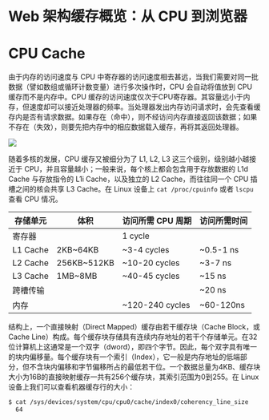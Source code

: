 # Web 架构缓存概览：从 CPU 到浏览器

# CPU Cache

由于内存的访问速度与 CPU 中寄存器的访问速度相去甚远，当我们需要对同一批数据（譬如数组或循环计数变量）进行多次操作时，CPU 会自动将值放到 CPU 缓存而不是内存中。CPU 缓存的访问速度仅次于CPU寄存器。其容量远小于内存，但速度却可以接近处理器的频率。当处理器发出内存访问请求时，会先查看缓存内是否有请求数据。如果存在（命中），则不经访问内存直接返回该数据；如果不存在（失效），则要先把内存中的相应数据载入缓存，再将其返回处理器。

![](http://ifeve.com/wp-content/uploads/2013/03/cpu.png)

随着多核的发展，CPU 缓存又被细分为了 L1, L2, L3 这三个级别，级别越小越接近于 CPU，并且容量越小；一般来说，每个核上都会包含用于存放数据的 L1d Cache 与存放指令的 L1i Cache，以及独立的 L2 Cache，而往往同一个 CPU 插槽之间的核会共享 L3 Cache。在 Linux 设备上 `cat /proc/cpuinfo` 或者 `lscpu` 查看 CPU 情况。

| 存储单元     | 体积          | 访问所需 CPU 周期     | 访问所需时间    |
| -------- | ----------- | --------------- | --------- |
| 寄存器      |             | 1 cycle         |           |
| L1 Cache | 2KB~64KB    | ~3-4 cycles     | ~0.5-1 ns |
| L2 Cache | 256KB~512KB | ~10-20 cycles   | ~3-7 ns   |
| L3 Cache | 1MB~8MB     | ~40-45 cycles   | ~15 ns    |
| 跨槽传输     |             |                 | ~20 ns    |
| 内存       |             | ~120-240 cycles | ~60-120ns |

结构上，一个直接映射（Direct Mapped）缓存由若干缓存块（Cache Block，或 Cache Line）构成。每个缓存块存储具有连续内存地址的若干个存储单元。在32位计算机上这通常是一个双字（dword），即四个字节。因此，每个双字具有唯一的块内偏移量。每个缓存块有一个索引（Index），它一般是内存地址的低端部分，但不含块内偏移和字节偏移所占的最低若干位。一个数据总量为4KB、缓存块大小为16B的直接映射缓存一共有256个缓存块，其索引范围为0到255。在 Linux 设备上我们可以查看机器缓存行的大小：

```sh
$ cat /sys/devices/system/cpu/cpu0/cache/index0/coherency_line_size
  64
```
